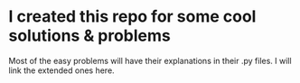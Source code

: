 # I created this repo for some cool solutions & problems 

Most of the easy problems will have their explanations in their .py files. I will link the extended ones here.